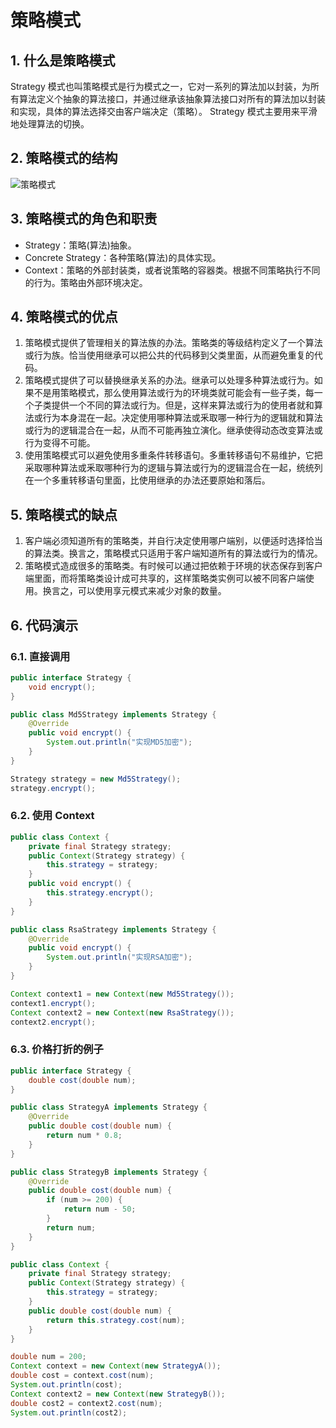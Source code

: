 # 策略模式

## 1. 什么是策略模式

Strategy 模式也叫策略模式是行为模式之一，它对一系列的算法加以封装，为所有算法定义个抽象的算法接口，并通过继承该抽象算法接口对所有的算法加以封装和实现，具体的算法选择交由客户端决定（策略）。 Strategy 模式主要用来平滑地处理算法的切换。

## 2. 策略模式的结构

![策略模式](https://cdn.jsdelivr.net/gh/happyflyer/picture-bed@main/2020/策略模式.75absy8ytrk0.png)

## 3. 策略模式的角色和职责

- Strategy：策略(算法)抽象。
- Concrete Strategy：各种策略(算法)的具体实现。
- Context：策略的外部封装类，或者说策略的容器类。根据不同策略执行不同的行为。策略由外部环境决定。

## 4. 策略模式的优点

1. 策略模式提供了管理相关的算法族的办法。策略类的等级结枃定义了一个算法或行为族。恰当使用继承可以把公共的代码移到父类里面，从而避免重复的代码。
2. 策略模式提供了可以替换继承关系的办法。继承可以处理多种算法或行为。如果不是用策略模式，那么使用算法或行为的环境类就可能会有一些子类，每一个子类提供一个不同的算法或行为。但是，这样来算法或行为的使用者就和算法或行为本身混在一起。决定使用哪种算法或釆取哪一种行为的逻辑就和算法或行为的逻辑混合在一起，从而不可能再独立演化。继承使得动态改变算法或行为变得不可能。
3. 使用策略模式可以避免使用多重条件转移语句。多重转移语句不易维护，它把采取哪种算法或釆取哪种行为的逻辑与算法或行为的逻辑混合在一起，统统列在一个多重转移语句里面，比使用继承的办法还要原始和落后。

## 5. 策略模式的缺点

1. 客户端必须知道所有的策略类，并自行决定使用哪户端别，以便适时选择恰当的算法类。换言之，策略模式只适用于客户端知道所有的算法或行为的情况。
2. 策略模式造成很多的策略类。有时候可以通过把依赖于环境的状态保存到客户端里面，而将策略类设计成可共享的，这样策略类实例可以被不同客户端使用。换言之，可以使用享元模式来减少对象的数量。

## 6. 代码演示

### 6.1. 直接调用

```java
public interface Strategy {
    void encrypt();
}
```

```java
public class Md5Strategy implements Strategy {
    @Override
    public void encrypt() {
        System.out.println("实现MD5加密");
    }
}
```

```java
Strategy strategy = new Md5Strategy();
strategy.encrypt();
```

### 6.2. 使用 Context

```java
public class Context {
    private final Strategy strategy;
    public Context(Strategy strategy) {
        this.strategy = strategy;
    }
    public void encrypt() {
        this.strategy.encrypt();
    }
}
```

```java
public class RsaStrategy implements Strategy {
    @Override
    public void encrypt() {
        System.out.println("实现RSA加密");
    }
}
```

```java
Context context1 = new Context(new Md5Strategy());
context1.encrypt();
Context context2 = new Context(new RsaStrategy());
context2.encrypt();
```

### 6.3. 价格打折的例子

```java
public interface Strategy {
    double cost(double num);
}
```

```java
public class StrategyA implements Strategy {
    @Override
    public double cost(double num) {
        return num * 0.8;
    }
}
```

```java
public class StrategyB implements Strategy {
    @Override
    public double cost(double num) {
        if (num >= 200) {
            return num - 50;
        }
        return num;
    }
}
```

```java
public class Context {
    private final Strategy strategy;
    public Context(Strategy strategy) {
        this.strategy = strategy;
    }
    public double cost(double num) {
        return this.strategy.cost(num);
    }
}
```

```java
double num = 200;
Context context = new Context(new StrategyA());
double cost = context.cost(num);
System.out.println(cost);
Context context2 = new Context(new StrategyB());
double cost2 = context2.cost(num);
System.out.println(cost2);
```

